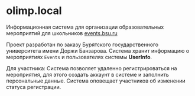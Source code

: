 # olimp.local
Информационная система для организации образовательных мероприятий для школьников
<a href="http://events.bsu.ru/index.php?r=/event/events/">events.bsu.ru</a>

Проект разработан по заказу Бурятского государственного университета имени Доржи Банзарова. Система хранит информацию о мероприятиях <code>Events</code> и пользователях системы <b>UserInfo</b>.

Для участника:
Система позволяет удаленно регистрироваться на мероприятия, для этого создать аккаунт в системе и заполнить персональные данные.
Система оповещает участников об изменении статуса регистрации.
